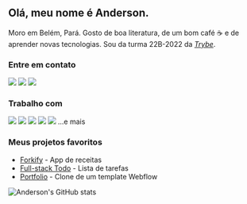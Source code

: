 ## Olá, meu nome é Anderson.

Moro em Belém, Pará. Gosto de boa literatura, de um bom café ☕ e de aprender novas tecnologias. Sou da turma 22B-2022 da _[Trybe](https://www.betrybe.com/)_.

### Entre em contato
<a href="mailto:andersonfpcorrea@gmail.com"><img src="https://img.shields.io/badge/Gmail-D14836?style=for-the-badge&logo=gmail&logoColor=white"></a> <a href="https://www.linkedin.com/in/andersonfpcorrea/"><img src="https://img.shields.io/badge/LinkedIn-0077B5?style=for-the-badge&logo=linkedin&logoColor=white"></a> <a href="https://cv-andersonfpcorrea.pages.dev/index.br"><img src="https://img.shields.io/badge/portfolio-0A0A0A?style=for-the-badge&logo=dev.to&logoColor=white"></a> 

### Trabalho com
<img src="https://img.shields.io/badge/JavaScript-F7DF1E?style=for-the-badge&logo=javascript&logoColor=black"> <img src="https://img.shields.io/badge/Node.js-43853D?style=for-the-badge&logo=node.js&logoColor=white"> <img src="https://img.shields.io/badge/HTML5-E34F26?style=for-the-badge&logo=html5&logoColor=white"> <img src="https://img.shields.io/badge/CSS3-1572B6?style=for-the-badge&logo=css3&logoColor=white"> <img src="https://img.shields.io/badge/React-20232A?style=for-the-badge&logo=react&logoColor=61DAFB"> 
...e mais


### Meus projetos favoritos
* <a href="https://github.com/andersonfpcorrea/recipes-app">Forkify</a> - App de receitas
* <a href="https://github.com/andersonfpcorrea/todo-list-react-aws">Full-stack Todo</a> - Lista de tarefas 
* <a href="https://github.com/andersonfpcorrea/andersonfpcorrea.github.io">Portfolio</a> - Clone de um template Webflow

![Anderson's GitHub stats](https://github-readme-stats.vercel.app/api?username=andersonfpcorrea&count_private=true)
